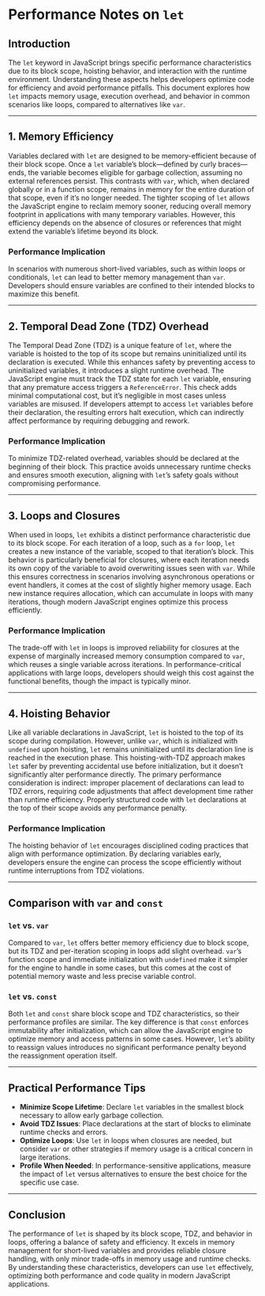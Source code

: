 # Performance Notes on `let`

## Introduction
The `let` keyword in JavaScript brings specific performance characteristics due to its block scope, hoisting behavior, and interaction with the runtime environment. Understanding these aspects helps developers optimize code for efficiency and avoid performance pitfalls. This document explores how `let` impacts memory usage, execution overhead, and behavior in common scenarios like loops, compared to alternatives like `var`.

---

## 1. Memory Efficiency
Variables declared with `let` are designed to be memory-efficient because of their block scope. Once a `let` variable’s block—defined by curly braces—ends, the variable becomes eligible for garbage collection, assuming no external references persist. This contrasts with `var`, which, when declared globally or in a function scope, remains in memory for the entire duration of that scope, even if it’s no longer needed. The tighter scoping of `let` allows the JavaScript engine to reclaim memory sooner, reducing overall memory footprint in applications with many temporary variables. However, this efficiency depends on the absence of closures or references that might extend the variable’s lifetime beyond its block.

### Performance Implication
In scenarios with numerous short-lived variables, such as within loops or conditionals, `let` can lead to better memory management than `var`. Developers should ensure variables are confined to their intended blocks to maximize this benefit.

---

## 2. Temporal Dead Zone (TDZ) Overhead
The Temporal Dead Zone (TDZ) is a unique feature of `let`, where the variable is hoisted to the top of its scope but remains uninitialized until its declaration is executed. While this enhances safety by preventing access to uninitialized variables, it introduces a slight runtime overhead. The JavaScript engine must track the TDZ state for each `let` variable, ensuring that any premature access triggers a `ReferenceError`. This check adds minimal computational cost, but it’s negligible in most cases unless variables are misused. If developers attempt to access `let` variables before their declaration, the resulting errors halt execution, which can indirectly affect performance by requiring debugging and rework.

### Performance Implication
To minimize TDZ-related overhead, variables should be declared at the beginning of their block. This practice avoids unnecessary runtime checks and ensures smooth execution, aligning with `let`’s safety goals without compromising performance.

---

## 3. Loops and Closures
When used in loops, `let` exhibits a distinct performance characteristic due to its block scope. For each iteration of a loop, such as a `for` loop, `let` creates a new instance of the variable, scoped to that iteration’s block. This behavior is particularly beneficial for closures, where each iteration needs its own copy of the variable to avoid overwriting issues seen with `var`. While this ensures correctness in scenarios involving asynchronous operations or event handlers, it comes at the cost of slightly higher memory usage. Each new instance requires allocation, which can accumulate in loops with many iterations, though modern JavaScript engines optimize this process efficiently.

### Performance Implication
The trade-off with `let` in loops is improved reliability for closures at the expense of marginally increased memory consumption compared to `var`, which reuses a single variable across iterations. In performance-critical applications with large loops, developers should weigh this cost against the functional benefits, though the impact is typically minor.

---

## 4. Hoisting Behavior
Like all variable declarations in JavaScript, `let` is hoisted to the top of its scope during compilation. However, unlike `var`, which is initialized with `undefined` upon hoisting, `let` remains uninitialized until its declaration line is reached in the execution phase. This hoisting-with-TDZ approach makes `let` safer by preventing accidental use before initialization, but it doesn’t significantly alter performance directly. The primary performance consideration is indirect: improper placement of declarations can lead to TDZ errors, requiring code adjustments that affect development time rather than runtime efficiency. Properly structured code with `let` declarations at the top of their scope avoids any performance penalty.

### Performance Implication
The hoisting behavior of `let` encourages disciplined coding practices that align with performance optimization. By declaring variables early, developers ensure the engine can process the scope efficiently without runtime interruptions from TDZ violations.

---

## Comparison with `var` and `const`

### `let` vs. `var`
Compared to `var`, `let` offers better memory efficiency due to block scope, but its TDZ and per-iteration scoping in loops add slight overhead. `var`’s function scope and immediate initialization with `undefined` make it simpler for the engine to handle in some cases, but this comes at the cost of potential memory waste and less precise variable control.

### `let` vs. `const`
Both `let` and `const` share block scope and TDZ characteristics, so their performance profiles are similar. The key difference is that `const` enforces immutability after initialization, which can allow the JavaScript engine to optimize memory and access patterns in some cases. However, `let`’s ability to reassign values introduces no significant performance penalty beyond the reassignment operation itself.

---

## Practical Performance Tips
- **Minimize Scope Lifetime**: Declare `let` variables in the smallest block necessary to allow early garbage collection.
- **Avoid TDZ Issues**: Place declarations at the start of blocks to eliminate runtime checks and errors.
- **Optimize Loops**: Use `let` in loops when closures are needed, but consider `var` or other strategies if memory usage is a critical concern in large iterations.
- **Profile When Needed**: In performance-sensitive applications, measure the impact of `let` versus alternatives to ensure the best choice for the specific use case.

---

## Conclusion
The performance of `let` is shaped by its block scope, TDZ, and behavior in loops, offering a balance of safety and efficiency. It excels in memory management for short-lived variables and provides reliable closure handling, with only minor trade-offs in memory usage and runtime checks. By understanding these characteristics, developers can use `let` effectively, optimizing both performance and code quality in modern JavaScript applications.